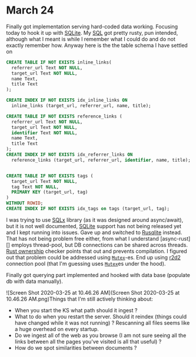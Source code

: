 # March 24

Finally got implementation serving hard-coded data working. Focusing today to hook it up with [SQLite][]. My [SQL][] got pretty rusty, pun intended, although what I meant is while I remember what I could do and do not exactly remember how. Anyway here is the the table schema I have settled on

```sql
CREATE TABLE IF NOT EXISTS inline_links(
  referrer_url Text NOT NULL,
  target_url Text NOT NULL,
  name Text,
  title Text
);

CREATE INDEX IF NOT EXISTS idx_inline_links ON
  inline_links (target_url, referrer_url, name, title);

CREATE TABLE IF NOT EXISTS reference_links (
  referrer_url Text NOT NULL,
  target_url Text NOT NULL,
  identifier Text NOT NULL,
  name Text,
  title Text
);
CREATE INDEX IF NOT EXISTS idx_referrer_links ON
  reference_links (target_url, referrer_url, identifier, name, title);


CREATE TABLE IF NOT EXISTS tags (
  target_url Text NOT NULL,
  tag Text NOT NULL,
  PRIMARY KEY (target_url, tag)
)
WITHOUT ROWID;
CREATE INDEX IF NOT EXISTS idx_tags on tags (target_url, tag);
```

I was trying to use [SQLx][] library (as it was designed around async/await), but it is not well documented, [SQLite][] support has not being released yet and I kept running into issues. Gave up and switched to [Rusqlite][] instead. That has not being problem free either, from what I understand [async-rust][] employs thread-pool, but DB connections can be shared across threads. [Rust ownership][] checker points that out and prevents compilation. I figured out that problem could be addressed using [`Mutex`][Mutex]-es. End up using [r2d2][] connection pool (that I'm guessing uses [`Mutex`][Mutex]es under the hood). 

Finally got querying part implemented and hooked with data base (populate db with data manually).

![Screen Shot 2020-03-25 at 10.46.26 AM](Screen Shot 2020-03-25 at 10.46.26 AM.png)Things that I'm still actively thinking about:

- When you start the KS what path should it ingest ?
- What to do when you restart the server. Should it reindex (things could have changed while it was not running) ? Rescanning all files seems like a huge overhead on every startup. 
- Do we ingest all of the web as you browse (I am not sure seeing all the links between all the pages you've visited is all that useful) ?
- How do we spot similarities between documents ?



[SQLite]:https://www.sqlite.org/

[SQL]:https://en.wikipedia.org/wiki/SQL "Structured Query Language"
[SQLx]:https://github.com/launchbadge/sqlx
[Rusqlite]:https://github.com/jgallagher/rusqlite
[Rust ownership]:https://doc.rust-lang.org/1.8.0/book/references-and-borrowing.html
[Mutex]:https://doc.rust-lang.org/std/sync/struct.Mutex.html
[r2d2]:https://crates.io/crates/r2d2